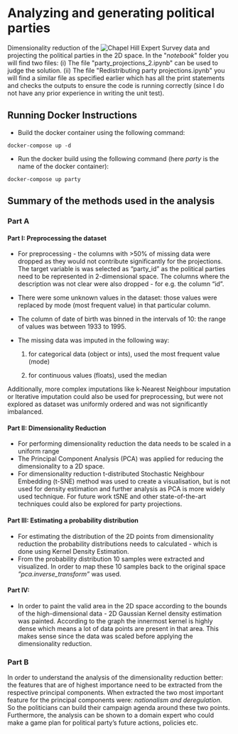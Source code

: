 # Analyzing and generating political parties #

Dimensionality reduction of the ![Chapel Hill Expert Survey data](https://www.chesdata.eu/2019-chapel-hill-expert-survey) and projecting the political parties in the 2D space. In the "_notebook_" folder you will find two files: (i) The file "party_projections_2.ipynb" can be used to judge the solution. (ii) The file "Redistributing party projections.ipynb" you will find a similar file as specified earlier which has all the print statements and checks the outputs to ensure the code is running correctly (since I do not have any prior experience in writing the unit test). 

## Running Docker Instructions ##

* Build the docker container using the following command:

`docker-compose up -d`

* Run the docker build using the following command (here _party_ is the name of the docker container):

`docker-compose up party`

## Summary of the methods used in the analysis

### Part A ###

#### Part I: Preprocessing the dataset ####
* For preprocessing - the columns with >50% of missing data were dropped as they would not contribute significantly for the projections. The target variable is  was selected as “party_id” as the political parties need to be represented in 2-dimensional space. The 
columns where the description was not clear were also dropped - for e.g. the column “id”. 

* There were some unknown values in the dataset: those values were replaced by mode (most frequent value) in that particular column.

* The column of date of birth was binned in the intervals of 10: the range of values was between 1933 to 1995. 

* The missing data was imputed in the following way:
	1. for categorical data (object or ints), used the most frequent value (mode)

	2.  for continuous values (floats), used the median

Additionally, more complex imputations like k-Nearest Neighbour imputation or Iterative imputation could also be used for preprocessing, but were not explored as dataset was uniformly ordered and was not significantly imbalanced. 

#### Part II: Dimensionality Reduction ####

* For performing dimensionality reduction the data needs to be scaled in a uniform range
* The Principal Component Analysis (PCA) was applied for reducing the dimensionality to a 2D space. 
* For dimensionality reduction t-distributed Stochastic Neighbour Embedding (t-SNE) method was used to create a visualisation, but is not used for density estimation and further analysis as PCA is more widely used technique. For future work tSNE and other state-of-the-art techniques could also be explored for party projections. 

#### Part III: Estimating a probability distribution ####
* For estimating the distribution of the 2D points from dimensionality reduction the probability distributions needs to calculated - which is done using Kernel Density Estimation.
* From the probability distribution 10 samples were extracted and visualized. In order to map these 10 samples back to the original space _”pca.inverse_transform”_ was used.

#### Part IV: 
* In order to paint the valid area in the 2D space according to the bounds of the high-dimensional data - 2D Gaussian Kernel density estimation was painted. According to the graph the innermost kernel is highly dense which means a lot of data points are present in that area. This makes sense since the data was scaled before applying the dimensionality reduction.  

### Part B ###

In order to understand the analysis of the dimensionality reduction better: the features that are of highest importance need to be extracted from the respective principal components. When extracted the two most important feature for the principal components were: *nationalism and deregulation*. So the politicians can build their campaign agenda around these two points. Furthermore, the analysis can be shown to a domain expert who could make a game plan for political party’s future actions, policies etc. 
